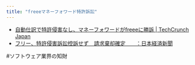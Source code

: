 ```yaml
---
title: "freeeマネーフォワード特許訴訟"
---
```


- [自動仕訳で特許侵害なし、マネーフォワードがfreeeに勝訴 | TechCrunch Japan](http://jp.techcrunch.com/2017/07/27/freee-mf-lawsuit/)
- [フリー、特許侵害訴訟控訴せず　請求棄却確定　　：日本経済新聞](https://www.nikkei.com/article/DGXLZO1992960011082017TJC000/)

#ソフトウェア業界の知財